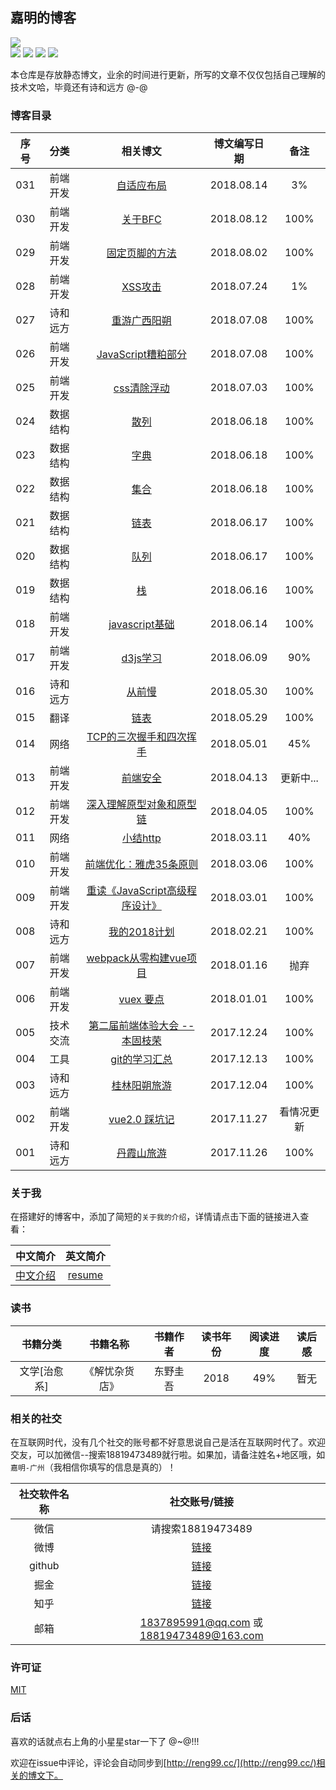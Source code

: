 ## 嘉明的博客

[![](https://img.shields.io/github/issues/reng99/reng99.github.io.svg)](https://github.com/reng99/reng99.github.io/issues)  
[![](https://img.shields.io/github/forks/reng99/reng99.github.io.svg)](https://github.com/reng99/reng99.github.io/network) 
[![](https://img.shields.io/github/stars/reng99/reng99.github.io.svg)](https://github.com/reng99/reng99.github.io/stargazers) 
[![](https://travis-ci.org/reng99/reng99.github.io.svg?branch=master)](https://travis-ci.org/reng99/reng99.github.io) 
[![](https://img.shields.io/github/release/reng99/reng99.github.io.svg)](https://github.com/reng99/reng99.github.io/releases)

本仓库是存放静态博文，业余的时间进行更新，所写的文章不仅仅包括自己理解的技术文哈，毕竟还有诗和远方 @-@

### 博客目录

|序号|分类|相关博文|博文编写日期|备注|
|:-----:|:-----:|:-----:|:-----:|:-----:|
|031|前端开发|[自适应布局](http://reng99.cc/2018/08/14/adaptability-layout/)|2018.08.14|3%|
|030|前端开发|[关于BFC](http://reng99.cc/2018/08/12/about-BFC/)|2018.08.12|100%|
|029|前端开发|[固定页脚的方法](http://reng99.cc/2018/08/02/fixed-footer-methods/)|2018.08.02|100%|
|028|前端开发|[XSS攻击](http://reng99.cc/2018/07/24/xss-attack/)|2018.07.24|1%|
|027|诗和远方|[重游广西阳朔](http://reng99.cc/2018/07/08/yangShuo-tourist-second/)|2018.07.08|100%|
|026|前端开发|[JavaScript糟粕部分](http://reng99.cc/2018/07/08/javascript-rubbishy-part/)|2018.07.08|100%|
|025|前端开发|[css清除浮动](http://reng99.cc/2018/07/03/clear-float/)|2018.07.03|100%|
|024|数据结构|[散列](http://reng99.cc/2018/06/18/algorithm-hash/)|2018.06.18|100%|
|023|数据结构|[字典](http://reng99.cc/2018/06/18/algorithm-dictionary/)|2018.06.18|100%|
|022|数据结构|[集合](http://reng99.cc/2018/06/18/algorithm-set/)|2018.06.18|100%|
|021|数据结构|[链表](http://reng99.cc/2018/06/17/algorithm-linked-list/)|2018.06.17|100%|
|020|数据结构|[队列](http://reng99.cc/2018/06/17/algorithm-queue/)|2018.06.17|100%|
|019|数据结构|[栈](http://reng99.cc/2018/06/16/algorithm-stack/)|2018.06.16|100%|
|018|前端开发|[javascript基础](http://reng99.cc/2018/06/14/javascript-foundation/)|2018.06.14|100%|
|017|前端开发|[d3js学习](http://reng99.cc/2018/06/09/d3js-learning/)|2018.06.09|90%|
|016|诗和远方|[从前慢](http://reng99.cc/2018/05/30/slow-in-past/)|2018.05.30|100%|
|015|翻译|[链表](http://reng99.cc/2018/05/29/linked-list/)|2018.05.29|100%|
|014|网络|[TCP的三次握手和四次挥手](http://reng99.cc/2018/05/01/tcp-three-handshake-four-bandge/)|2018.05.01|45%|
|013|前端开发|[前端安全](http://reng99.cc/2018/04/13/frontend-security/)|2018.04.13|更新中...|
|012|前端开发|[深入理解原型对象和原型链](http://reng99.cc/2018/04/05/prototype-object-chain-md/)|2018.04.05|100%|
|011|网络|[小结http](http://reng99.cc/2018/03/11/summerize-http/)|2018.03.11|40%|
|010|前端开发|[前端优化：雅虎35条原则](http://reng99.cc/2018/03/06/frontend-optimization/)|2018.03.06|100%|
|009|前端开发|[重读《JavaScript高级程序设计》](http://reng99.cc/2018/03/01/javascript-high-level/)|2018.03.01|100%|
|008|诗和远方|[我的2018计划](http://reng99.cc/2018/02/21/my-2018-plans/)|2018.02.21|100%|
|007|前端开发|[webpack从零构建vue项目](http://reng99.cc/2018/01/16/webpack-build-vue-project/)|2018.01.16|抛弃|
|006|前端开发|[vuex 要点](http://reng99.cc/2018/01/01/vuex/)|2018.01.01|100%|
|005|技术交流|[第二届前端体验大会 -- 本固枝荣](http://reng99.cc/2017/12/24/2ndTencent-frontend-meeting/)|2017.12.24|100%|
|004|工具|[git的学习汇总](http://reng99.cc/2017/12/13/git-learning/)|2017.12.13|100%|
|003|诗和远方|[桂林阳朔旅游](http://reng99.cc/2017/12/04/tourist-guiLin-and-yangShuo/)|2017.12.04|100%|
|002|前端开发|[vue2.0 踩坑记](http://reng99.cc/2017/11/27/vue-attention/)|2017.11.27|看情况更新|
|001|诗和远方|[丹霞山旅游](http://reng99.cc/2017/11/26/tourist-danXia-mountain/)|2017.11.26|100%|

### 关于我

在搭建好的博客中，添加了简短的`关于我的介绍`，详情请点击下面的链接进入查看：

|中文简介|英文简介|
|:-----:|:-----:|
|[中文介绍](http://reng99.cc/about/)|[resume](http://reng99.cc/about/english-resume.html)|

### 读书

|书籍分类|书籍名称|书籍作者|读书年份|阅读进度|读后感|
|:-----:|:-----:|:-----:|:-----:|:-----:|:-----:|
|文学[治愈系]|《解忧杂货店》|东野圭吾|2018|49%|暂无|

### 相关的社交

在互联网时代，没有几个社交的账号都不好意思说自己是活在互联网时代了。欢迎交友，可以加微信--搜索18819473489就行啦。如果加，请备注姓名+地区哦，如`嘉明-广州`（我相信你填写的信息是真的）！

|社交软件名称|社交账号/链接|
|:-----:|:-----:|
|微信|请搜索18819473489|
|微博|[链接](https://weibo.com/reng99)|
|github|[链接](https://github.com/reng99)|
|掘金|[链接](https://juejin.im/user/5a00493f5188252c224d6475)|
|知乎|[链接](https://www.zhihu.com/people/reng99/activities)|
|邮箱|1837895991@qq.com 或 18819473489@163.com|

### 许可证

[MIT](https://opensource.org/licenses/MIT)

### 后话

喜欢的话就点右上角的小星星star一下了 @~@!!!

欢迎在issue中评论，评论会自动同步到[http://reng99.cc/](http://reng99.cc/)相关的博文下。



